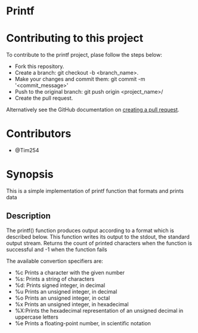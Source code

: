 # Printf

# Contributing to this project

To contribute to the printf project, plase follow the steps below:
- Fork this repository.
- Create a branch: git checkout -b <branch_name>.
- Make your changes and commit them: git commit -m '<commit_message>'
- Push to the original branch: git push origin <project_name>/<location>
- Create the pull request.

Alternatively see the GitHub documentation on [creating a pull request](https://help.github.com/en/github/collaborating-with-issues-and-pull-requests/creating-a-pull-request).

# Contributors

- @Tim254

# Synopsis

This is a simple implementation of printf function that formats and prints data

## Description

The printf() function produces output according to a format which is described below. This function writes its output to the stdout, the standard output stream. Returns the count of printed characters when the function is successful and -1 when the function fails


The available convertion specifiers are:

- %c Prints a character with the given number
- %s: Prints a string of characters
- %d: Prints signed integer, in decimal
- %u Prints an unsigned integer, in decimal
- %o Prints an unsigned integer, in octal
- %x Prints an unsigned integer, in hexadecimal
- %X:Prints the hexadecimal representation of an unsigned decimal in uppercase letters
- %e Prints a floating-point number, in scientific notation
  
